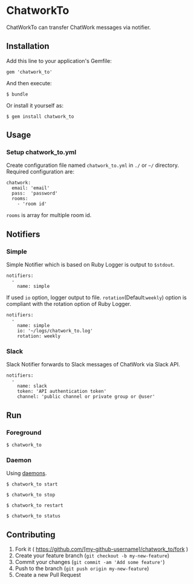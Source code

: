# ChatworkTo

ChatWorkTo can transfer ChatWork messages via notifier.

## Installation

Add this line to your application's Gemfile:

    gem 'chatwork_to'

And then execute:

    $ bundle

Or install it yourself as:

    $ gem install chatwork_to

## Usage
### Setup chatwork_to.yml
Create configuration file named `chatwork_to.yml` in `./` or `~/` directory. Required configuration are:
```
chatwork:
  email: 'email'
  pass:  'password'
  rooms:
    - 'room id'
```
`rooms` is array for multiple room id.

## Notifiers
### Simple
Simple Notifier which is based on Ruby Logger is output to `$stdout`.
```
notifiers:
  -
    name: simple
```
If used `io` option, logger output to file. `rotation`(Default:`weekly`) option is compliant with the rotation option of Ruby Logger.
```
notifiers:
  -
    name: simple
    io: '~/logs/chatwork_to.log'
    rotation: weekly
```

### Slack
Slack Notifier forwards to Slack messages of ChatWork via Slack API.
```
notifiers:
  -
    name: slack
    token: 'API authentication token'
    channel: 'public channel or private group or @user'
```

## Run
### Foreground
```
$ chatwork_to
```

### Daemon
Using [daemons](https://rubygems.org/gems/daemons 'daemos').
```
$ chatwork_to start
```
```
$ chatwork_to stop
```
```
$ chatwork_to restart
```
```
$ chatwork_to status
```

## Contributing

1. Fork it ( https://github.com/[my-github-username]/chatwork_to/fork )
2. Create your feature branch (`git checkout -b my-new-feature`)
3. Commit your changes (`git commit -am 'Add some feature'`)
4. Push to the branch (`git push origin my-new-feature`)
5. Create a new Pull Request
